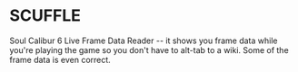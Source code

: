 # SCUFFLE
Soul Calibur 6 Live Frame Data Reader -- it shows you frame data while you're playing the game so you don't have to alt-tab to a wiki. Some of the frame data is even correct.
